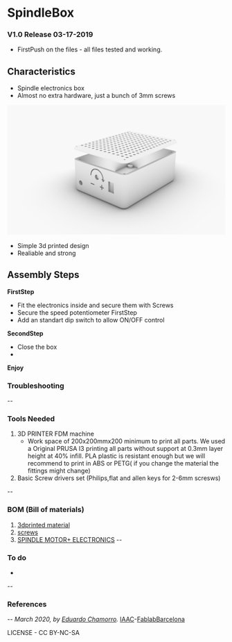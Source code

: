 # SpindleBox

### V1.0 Release 03-17-2019
- FirstPush on the files - all files tested and working.

## Characteristics

- Spindle electronics box
- Almost no extra hardware, just a bunch of 3mm screws


![](img/00.png)


* Simple 3d printed design
* Realiable and strong

## Assembly Steps

**FirstStep**

- Fit the electronics inside and secure them with Screws
- Secure the speed potentiometer FirstStep
- Add an standart dip switch to allow ON/OFF control

**SecondStep**

- Close the box
-
**Enjoy**



### Troubleshooting

--

### Tools Needed

1. 3D PRINTER FDM machine
	* Work space of 200x200mmx200 minimum to print all parts. We used a Original PRUSA I3 printing all parts without support at 0.3mm layer height at 40% infill. PLA plastic is resistant enough but we will recommend to print in ABS or PETG( if you change the material the fittings might change)
2. Basic Screw drivers set (Philips,flat and allen keys for 2-6mm scresws)

--
### BOM (Bill of materials)

1. [3dprinted material](https://www.amazon.com/s?k=PLA+FILAMENT&ref=nb_sb_noss_2)
2. [screws](https://www.amazon.es/Mcbazel-Stainless-Steel-Phillips-Screws/dp/B07KLRXNSH/ref=sr_1_5?__mk_es_ES=%C3%85M%C3%85%C5%BD%C3%95%C3%91&keywords=screw+set&qid=1575457678&sr=8-5)
4. [SPINDLE MOTOR+ ELECTRONICS](https://www.aliexpress.com/item/32702815007.html?spm=a2g0o.productlist.0.0.768dbae0ZqSlVb&algo_pvid=3afa867d-ac6d-451a-80cc-3c97a41cd0ee&algo_expid=3afa867d-ac6d-451a-80cc-3c97a41cd0ee-1&btsid=0b0a187b15845263415838262e3e37&ws_ab_test=searchweb0_0,searchweb201602_,searchweb201603_)
--

### To do

*
--

### References


--
*March 2020, by [Eduardo Chamorro](http://eduardochamorro.github.io/beansreels/index.html).*
[IAAC](https://iaac.net/)-[FablabBarcelona](https://fablabbcn.org/)

LICENSE - CC BY-NC-SA
